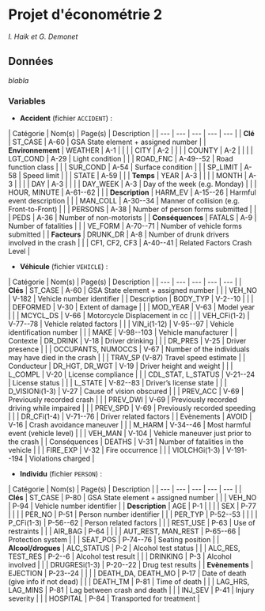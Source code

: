 # Projet d'économétrie 2

_I. Haik et G. Demonet_

## Données

_blabla_

### Variables

- __Accident__ (fichier `ACCIDENT`) :

| Catégorie | Nom(s) | Page(s) | Description |
| --- | --- | --- | --- | --- |
| __Clé__ | ST_CASE | A-60 | GSA State element + assigned number |
| __Environnement__ | WEATHER | A-1 |  |
|  | CITY | A-2 |  |
|  | COUNTY | A-2 |  |
|  | LGT_COND | A-29 | Light condition |
|  | ROAD_FNC | A-49--52 | Road function class |
|  | SUR_COND | A-54 | Surface condition |
|  | SP_LIMIT | A-58 | Speed limit |
|  | STATE | A-59 |  |
| __Temps__ | YEAR | A-3 |  |
|  | MONTH | A-3 |  |
|  | DAY | A-3 |  |
|  | DAY_WEEK | A-3 | Day of the week (e.g. Monday) |
|  | HOUR, MINUTE | A-61--62 |  |
| __Description__ | HARM_EV | A-15--26 | Harmful event description |
|  | MAN_COLL | A-30--34 | Manner of collision (e.g. Front-to-Front) |
|  | PERSONS | A-38 | Number of person forms submitted |
|  | PEDS | A-36 | Number of non-motorists |
| __Conséquences__ | FATALS | A-9 | Number of fatalities |
|  | VE_FORM | A-70--71 | Number of vehicle forms submitted |
| __Facteurs__ | DRUNK_DR | A-8 | Number of drunk drivers involved in the crash |
|  | CF1, CF2, CF3 | A-40--41 | Related Factors Crash Level |

- __Véhicule__ (fichier `VEHICLE`) :

| Catégorie | Nom(s) | Page(s) | Description |
| --- | --- | --- | --- | --- |
| __Clés__ | ST_CASE | A-60 | GSA State element + assigned number |
|  | VEH_NO | V-182 | Vehicle number identifier |
| Description | BODY_TYP | V-2--10 |  |
|  | DEFORMED | V-30 | Extent of damage |
|  | MOD_YEAR | V-63 | Model year |
|  | MCYCL_DS | V-66 | Motorcycle Displacement in cc |
|  | VEH_CFi(1-2) | V-77--78 | Vehicle related factors |
|  | VIN_i(1-12) | V-95--97 | Vehicle identification number |
|  | MAKE | V-98--103 | Vehicle manufacturer |
| Contexte | DR_DRINK | V-18 | Driver drinking |
|  | DR_PRES | V-25 | Driver presence |
|  | OCCUPANTS, NUMOCCS | V-67 | Number of the individuals may have died in the crash |
|  | TRAV_SP (V-87) Travel speed estimate |
| Conducteur | DR_HGT, DR_WGT | V-19 | Driver height and weight |
|  | L_COMPL | V-20 | License compliance |
|  | CDL_STAT, L_STATUS | V-21--24 | License status |
|  | L_STATE | V-82--83 | Driver’s license state |
|  | D_VISIONi(1-3) | V-27 | Cause of vision obscured  |
|  | PREV_ACC | V-69 | Previously recorded crash |
|  | PREV_DWI | V-69 | Previously recorded driving while impaired |
|  | PREV_SPD | V-69 | Previously recorded speeding |
|  | DR_CFi(1-4) | V-71--76 | Driver related factors |
| Evènements | AVOID | V-16 | Crash avoidance maneuver |
|  | M_HARM | V-34--46 | Most harmful event (vehicle level) |
|  | VEH_MAN | V-104 | Vehicle maneuver just prior to the crash |
| Conséquences | DEATHS | V-31 | Number of fatalities in the vehicle |
|  | FIRE_EXP | V-32 | Fire occurrence |
|  | VIOLCHGi(1-3) | V-191--194 | Violations charged |

- __Individu__ (fichier `PERSON`) :

| Catégorie | Nom(s) | Page(s) | Description |
| --- | --- | --- | --- | --- |
| __Clés__ | ST_CASE | P-80 | GSA State element + assigned number |
|  | VEH_NO | P-94 | Vehicle number identifier |
| __Description__ | AGE | P-1 |  |
|  | SEX | P-77 |  |
|  | PER_NO | P-51 | Person number identifier |
|  | PER_TYP | P-52--53 |  |
|  | P_CFi(1-3) | P-56--62 | Person related factors |
|  | REST_USE | P-63 | Use of restraints |
|  | AIR_BAG | P-64 |  |
|  | AUT_REST, MAN_REST | P-65--66 | Protection system |
|  | SEAT_POS | P-74--76 | Seating position |
| __Alcool/drogues__ | ALC_STATUS | P-2 | Alcohol test status  |
|  | ALC_RES, TEST_RES | P-2--6 | Alcohol test result |
|  | DRINKING | P-3 | Alcohol involved  |
|  | DRUGRESi(1-3) | P-20--22 | Drug test results |
| __Evènements__ | EJECTION | P-23--24 |  |
|  | DEATH_DA, DEATH_MO | P-17 | Date of death (give info if not dead) |
|  | DEATH_TM | P-81 | Time of death |
|  | LAG_HRS, LAG_MINS | P-81 | Lag between crash and death |
|  | INJ_SEV | P-41 | Injury severity |
|  | HOSPITAL | P-84 | Transported for treatment |
